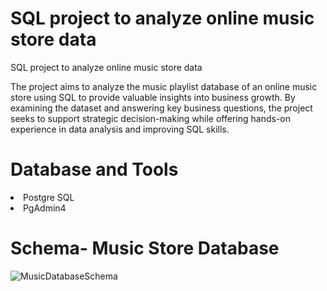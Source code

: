 
<h1>SQL project to analyze online music store data</h1>

SQL project to analyze online music store data

The project aims to analyze the music playlist database of an online music store using SQL to provide valuable insights into business growth. By examining the dataset and answering key business questions, the project seeks to support strategic decision-making while offering hands-on experience in data analysis and improving SQL skills.

<h1>Database and Tools</h1>
<li>Postgre SQL</li>
<li>PgAdmin4</li>


<h1>Schema- Music Store Database</h1>

![MusicDatabaseSchema](https://github.com/RajeshB77/RajeshB.github.io/assets/95471936/ca8ecae1-cd58-4154-9edb-09f29f383a07)

